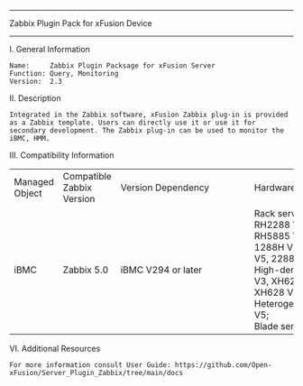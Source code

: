 ****************************************************************************
Zabbix Plugin Pack for xFusion Device
****************************************************************************

I. General Information

    Name:     Zabbix Plugin Packsage for xFusion Server
    Function: Query, Monitoring
    Version:  2.3

	
II. Description

    Integrated in the Zabbix software, xFusion Zabbix plug-in is provided as a Zabbix template. Users can directly use it or use it for secondary development. The Zabbix plug-in can be used to monitor the iBMC, HMM.

	
III. Compatibility Information


<table>
   <tr>
      <td>Managed  Object</td>
      <td>Compatible  Zabbix Version</td>
      <td><span style="white-space:nowrap;">Version  Dependency&emsp;&emsp;&emsp;&emsp;</span></td>
      <td><span style="white-space:nowrap;">Hardware  Compatibility&emsp;&emsp;&emsp;</span></td>
      <td><span style="white-space:nowrap;">Interface  Protocol&emsp;&emsp;&emsp;&emsp;</span></td>
   </tr>
   <tr>
      <td>iBMC</td>
      <td>Zabbix 5.0</td>
      <td>iBMC V294 or later</td>
      <td>
          Rack server: RH1288 V3, RH2288 V3, RH2288H V3, RH5885 V3, RH8100 V3, 1288H V5, 2288H V5, 2488 V5, 2288 V5;<br/>
	      High-density server: XH321 V3, XH620 V3, XH622 V3, XH628 V3;<br/>
	      Heterogeneous server: G560 V5;<br/>
	      Blade server: CH121L V5
      </td>
      <td>SNMP v2,SNMP v3</td>
   </tr>
</table>


	
VI. Additional Resources

    For more information consult User Guide: https://github.com/Open-xFusion/Server_Plugin_Zabbix/tree/main/docs